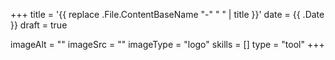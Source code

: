 +++
title = '{{ replace .File.ContentBaseName "-" " " | title }}'
date = {{ .Date }}
draft = true

imageAlt = ""
imageSrc = ""
imageType = "logo"
skills = []
type = "tool"
+++
